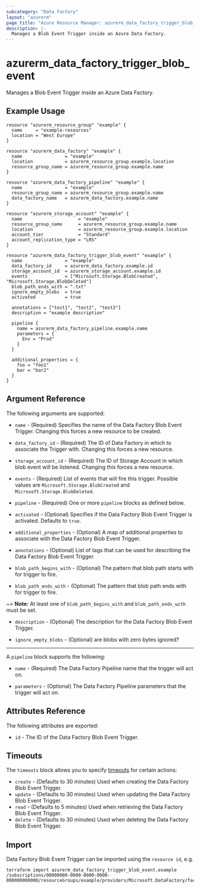 ```yaml
---
subcategory: "Data Factory"
layout: "azurerm"
page_title: "Azure Resource Manager: azurerm_data_factory_trigger_blob_event"
description: |-
  Manages a Blob Event Trigger inside an Azure Data Factory.
---
```


# azurerm_data_factory_trigger_blob_event

Manages a Blob Event Trigger inside an Azure Data Factory.

## Example Usage

```hcl
resource "azurerm_resource_group" "example" {
  name     = "example-resources"
  location = "West Europe"
}

resource "azurerm_data_factory" "example" {
  name                = "example"
  location            = azurerm_resource_group.example.location
  resource_group_name = azurerm_resource_group.example.name
}

resource "azurerm_data_factory_pipeline" "example" {
  name                = "example"
  resource_group_name = azurerm_resource_group.example.name
  data_factory_name   = azurerm_data_factory.example.name
}

resource "azurerm_storage_account" "example" {
  name                     = "example"
  resource_group_name      = azurerm_resource_group.example.name
  location                 = azurerm_resource_group.example.location
  account_tier             = "Standard"
  account_replication_type = "LRS"
}

resource "azurerm_data_factory_trigger_blob_event" "example" {
  name                = "example"
  data_factory_id     = azurerm_data_factory.example.id
  storage_account_id  = azurerm_storage_account.example.id
  events              = ["Microsoft.Storage.BlobCreated", "Microsoft.Storage.BlobDeleted"]
  blob_path_ends_with = ".txt"
  ignore_empty_blobs  = true
  activated           = true

  annotations = ["test1", "test2", "test3"]
  description = "example description"

  pipeline {
    name = azurerm_data_factory_pipeline.example.name
    parameters = {
      Env = "Prod"
    }
  }

  additional_properties = {
    foo = "foo1"
    bar = "bar2"
  }
}
```

## Argument Reference

The following arguments are supported:

* `name` - (Required) Specifies the name of the Data Factory Blob Event Trigger. Changing this forces a new resource to be created.

* `data_factory_id` - (Required) The ID of Data Factory in which to associate the Trigger with. Changing this forces a new resource.

* `storage_account_id` - (Required) The ID of Storage Account in which blob event will be listened. Changing this forces a new resource.

* `events` - (Required) List of events that will fire this trigger. Possible values are `Microsoft.Storage.BlobCreated` and `Microsoft.Storage.BlobDeleted`.

* `pipeline` - (Required) One or more `pipeline` blocks as defined below.

* `activated` - (Optional) Specifies if the Data Factory Blob Event Trigger is activated. Defaults to `true`.

* `additional_properties` - (Optional) A map of additional properties to associate with the Data Factory Blob Event Trigger.

* `annotations` - (Optional) List of tags that can be used for describing the Data Factory Blob Event Trigger.

* `blob_path_begins_with` - (Optional) The pattern that blob path starts with for trigger to fire.

* `blob_path_ends_with` - (Optional) The pattern that blob path ends with for trigger to fire.

~> **Note:** At least one of `blob_path_begins_with` and `blob_path_ends_with` must be set.

* `description` - (Optional) The description for the Data Factory Blob Event Trigger.

* `ignore_empty_blobs` - (Optional) are blobs with zero bytes ignored?

---

A `pipeline` block supports the following:

* `name` - (Required) The Data Factory Pipeline name that the trigger will act on.

* `parameters` - (Optional) The Data Factory Pipeline parameters that the trigger will act on.

## Attributes Reference

The following attributes are exported:

* `id` - The ID of the Data Factory Blob Event Trigger.

## Timeouts

The `timeouts` block allows you to specify [timeouts](https://www.terraform.io/docs/configuration/resources.html#timeouts) for certain actions:

* `create` - (Defaults to 30 minutes) Used when creating the Data Factory Blob Event Trigger.
* `update` - (Defaults to 30 minutes) Used when updating the Data Factory Blob Event Trigger.
* `read` - (Defaults to 5 minutes) Used when retrieving the Data Factory Blob Event Trigger.
* `delete` - (Defaults to 30 minutes) Used when deleting the Data Factory Blob Event Trigger.

## Import

Data Factory Blob Event Trigger can be imported using the `resource id`, e.g.

```shell
terraform import azurerm_data_factory_trigger_blob_event.example /subscriptions/00000000-0000-0000-0000-000000000000/resourceGroups/example/providers/Microsoft.DataFactory/factories/example/triggers/example
```
